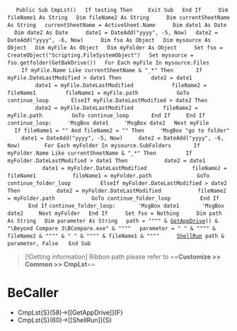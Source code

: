 &nbsp;&nbsp;&nbsp;&nbsp;
`Public Sub CmpLst()`
&nbsp;&nbsp;&nbsp;&nbsp;`If testing Then`
&nbsp;&nbsp;&nbsp;&nbsp;&nbsp;&nbsp;&nbsp;&nbsp;`Exit Sub`
&nbsp;&nbsp;&nbsp;&nbsp;`End If`
&nbsp;&nbsp;&nbsp;&nbsp;
&nbsp;&nbsp;&nbsp;&nbsp;`Dim fileName1 As String`
&nbsp;&nbsp;&nbsp;&nbsp;`Dim fileName2 As String`
&nbsp;&nbsp;&nbsp;&nbsp;
&nbsp;&nbsp;&nbsp;&nbsp;`Dim currentSheetName As String`
&nbsp;&nbsp;&nbsp;&nbsp;`currentSheetName = ActiveSheet.Name`
&nbsp;&nbsp;&nbsp;&nbsp;
&nbsp;&nbsp;&nbsp;&nbsp;`Dim date1 As Date`
&nbsp;&nbsp;&nbsp;&nbsp;`Dim date2 As Date`
&nbsp;&nbsp;&nbsp;&nbsp;
&nbsp;&nbsp;&nbsp;&nbsp;`date1 = DateAdd("yyyy", -5, Now)`
&nbsp;&nbsp;&nbsp;&nbsp;`date2 = DateAdd("yyyy", -6, Now)`
&nbsp;&nbsp;&nbsp;&nbsp;
&nbsp;&nbsp;&nbsp;&nbsp;`Dim fso As Object`
&nbsp;&nbsp;&nbsp;&nbsp;`Dim mysource As Object`
&nbsp;&nbsp;&nbsp;&nbsp;`Dim myFile As Object`
&nbsp;&nbsp;&nbsp;&nbsp;`Dim myFolder As Object`
&nbsp;&nbsp;&nbsp;&nbsp;
&nbsp;&nbsp;&nbsp;&nbsp;`Set fso = CreateObject("Scripting.FileSystemObject")`
&nbsp;&nbsp;&nbsp;&nbsp;`Set mysource = fso.getfolder(GetBakDrive())`
&nbsp;&nbsp;&nbsp;&nbsp;`For Each myFile In mysource.Files`
&nbsp;&nbsp;&nbsp;&nbsp;&nbsp;&nbsp;&nbsp;&nbsp;`If myFile.Name Like currentSheetName & "_*" Then`
&nbsp;&nbsp;&nbsp;&nbsp;&nbsp;&nbsp;&nbsp;&nbsp;&nbsp;&nbsp;&nbsp;&nbsp;`If myFile.DateLastModified > date1 Then`
&nbsp;&nbsp;&nbsp;&nbsp;&nbsp;&nbsp;&nbsp;&nbsp;&nbsp;&nbsp;&nbsp;&nbsp;&nbsp;&nbsp;&nbsp;&nbsp;`date2 = date1`
&nbsp;&nbsp;&nbsp;&nbsp;&nbsp;&nbsp;&nbsp;&nbsp;&nbsp;&nbsp;&nbsp;&nbsp;&nbsp;&nbsp;&nbsp;&nbsp;`date1 = myFile.DateLastModified`
&nbsp;&nbsp;&nbsp;&nbsp;
&nbsp;&nbsp;&nbsp;&nbsp;&nbsp;&nbsp;&nbsp;&nbsp;&nbsp;&nbsp;&nbsp;&nbsp;&nbsp;&nbsp;&nbsp;&nbsp;`fileName2 = fileName1`
&nbsp;&nbsp;&nbsp;&nbsp;&nbsp;&nbsp;&nbsp;&nbsp;&nbsp;&nbsp;&nbsp;&nbsp;&nbsp;&nbsp;&nbsp;&nbsp;`fileName1 = myFile.path`
&nbsp;&nbsp;&nbsp;&nbsp;
&nbsp;&nbsp;&nbsp;&nbsp;&nbsp;&nbsp;&nbsp;&nbsp;&nbsp;&nbsp;&nbsp;&nbsp;&nbsp;&nbsp;&nbsp;&nbsp;`GoTo continue_loop`
&nbsp;&nbsp;&nbsp;&nbsp;&nbsp;&nbsp;&nbsp;&nbsp;&nbsp;&nbsp;&nbsp;&nbsp;`ElseIf myFile.DateLastModified > date2 Then`
&nbsp;&nbsp;&nbsp;&nbsp;&nbsp;&nbsp;&nbsp;&nbsp;&nbsp;&nbsp;&nbsp;&nbsp;&nbsp;&nbsp;&nbsp;&nbsp;`date2 = myFile.DateLastModified`
&nbsp;&nbsp;&nbsp;&nbsp;&nbsp;&nbsp;&nbsp;&nbsp;&nbsp;&nbsp;&nbsp;&nbsp;&nbsp;&nbsp;&nbsp;&nbsp;`fileName2 = myFile.path`
&nbsp;&nbsp;&nbsp;&nbsp;&nbsp;&nbsp;&nbsp;&nbsp;&nbsp;&nbsp;&nbsp;&nbsp;&nbsp;&nbsp;&nbsp;&nbsp;`GoTo continue_loop`
&nbsp;&nbsp;&nbsp;&nbsp;&nbsp;&nbsp;&nbsp;&nbsp;&nbsp;&nbsp;&nbsp;&nbsp;`End If`
&nbsp;&nbsp;&nbsp;&nbsp;&nbsp;&nbsp;&nbsp;&nbsp;`End If`
`continue_loop:`
&nbsp;&nbsp;&nbsp;&nbsp;&nbsp;&nbsp;&nbsp;&nbsp;`'MsgBox date1`
&nbsp;&nbsp;&nbsp;&nbsp;&nbsp;&nbsp;&nbsp;&nbsp;`'MsgBox date2`
&nbsp;&nbsp;&nbsp;&nbsp;`Next myFile`
&nbsp;&nbsp;&nbsp;&nbsp;
&nbsp;&nbsp;&nbsp;&nbsp;`If fileName1 = "" And fileName2 = "" Then`
&nbsp;&nbsp;&nbsp;&nbsp;&nbsp;&nbsp;&nbsp;&nbsp;`'MsgBox "go to folder"`
&nbsp;&nbsp;&nbsp;&nbsp;&nbsp;&nbsp;&nbsp;&nbsp;`date1 = DateAdd("yyyy", -5, Now)`
&nbsp;&nbsp;&nbsp;&nbsp;&nbsp;&nbsp;&nbsp;&nbsp;`date2 = DateAdd("yyyy", -6, Now)`
&nbsp;&nbsp;&nbsp;&nbsp;
&nbsp;&nbsp;&nbsp;&nbsp;&nbsp;&nbsp;&nbsp;&nbsp;`For Each myFolder In mysource.SubFolders`
&nbsp;&nbsp;&nbsp;&nbsp;&nbsp;&nbsp;&nbsp;&nbsp;&nbsp;&nbsp;&nbsp;&nbsp;`If myFolder.Name Like currentSheetName & "_*" Then`
&nbsp;&nbsp;&nbsp;&nbsp;&nbsp;&nbsp;&nbsp;&nbsp;&nbsp;&nbsp;&nbsp;&nbsp;&nbsp;&nbsp;&nbsp;&nbsp;`If myFolder.DateLastModified > date1 Then`
&nbsp;&nbsp;&nbsp;&nbsp;&nbsp;&nbsp;&nbsp;&nbsp;&nbsp;&nbsp;&nbsp;&nbsp;&nbsp;&nbsp;&nbsp;&nbsp;&nbsp;&nbsp;&nbsp;&nbsp;`date2 = date1`
&nbsp;&nbsp;&nbsp;&nbsp;&nbsp;&nbsp;&nbsp;&nbsp;&nbsp;&nbsp;&nbsp;&nbsp;&nbsp;&nbsp;&nbsp;&nbsp;&nbsp;&nbsp;&nbsp;&nbsp;`date1 = myFolder.DateLastModified`
&nbsp;&nbsp;&nbsp;&nbsp;
&nbsp;&nbsp;&nbsp;&nbsp;&nbsp;&nbsp;&nbsp;&nbsp;&nbsp;&nbsp;&nbsp;&nbsp;&nbsp;&nbsp;&nbsp;&nbsp;&nbsp;&nbsp;&nbsp;&nbsp;`fileName2 = fileName1`
&nbsp;&nbsp;&nbsp;&nbsp;&nbsp;&nbsp;&nbsp;&nbsp;&nbsp;&nbsp;&nbsp;&nbsp;&nbsp;&nbsp;&nbsp;&nbsp;&nbsp;&nbsp;&nbsp;&nbsp;`fileName1 = myFolder.path`
&nbsp;&nbsp;&nbsp;&nbsp;
&nbsp;&nbsp;&nbsp;&nbsp;&nbsp;&nbsp;&nbsp;&nbsp;&nbsp;&nbsp;&nbsp;&nbsp;&nbsp;&nbsp;&nbsp;&nbsp;&nbsp;&nbsp;&nbsp;&nbsp;`GoTo continue_folder_loop`
&nbsp;&nbsp;&nbsp;&nbsp;&nbsp;&nbsp;&nbsp;&nbsp;&nbsp;&nbsp;&nbsp;&nbsp;&nbsp;&nbsp;&nbsp;&nbsp;`ElseIf myFolder.DateLastModified > date2 Then`
&nbsp;&nbsp;&nbsp;&nbsp;&nbsp;&nbsp;&nbsp;&nbsp;&nbsp;&nbsp;&nbsp;&nbsp;&nbsp;&nbsp;&nbsp;&nbsp;&nbsp;&nbsp;&nbsp;&nbsp;`date2 = myFolder.DateLastModified`
&nbsp;&nbsp;&nbsp;&nbsp;&nbsp;&nbsp;&nbsp;&nbsp;&nbsp;&nbsp;&nbsp;&nbsp;&nbsp;&nbsp;&nbsp;&nbsp;&nbsp;&nbsp;&nbsp;&nbsp;`fileName2 = myFolder.path`
&nbsp;&nbsp;&nbsp;&nbsp;&nbsp;&nbsp;&nbsp;&nbsp;&nbsp;&nbsp;&nbsp;&nbsp;&nbsp;&nbsp;&nbsp;&nbsp;&nbsp;&nbsp;&nbsp;&nbsp;`GoTo continue_folder_loop`
&nbsp;&nbsp;&nbsp;&nbsp;&nbsp;&nbsp;&nbsp;&nbsp;&nbsp;&nbsp;&nbsp;&nbsp;&nbsp;&nbsp;&nbsp;&nbsp;`End If`
&nbsp;&nbsp;&nbsp;&nbsp;&nbsp;&nbsp;&nbsp;&nbsp;&nbsp;&nbsp;&nbsp;&nbsp;`End If`
`continue_folder_loop:`
&nbsp;&nbsp;&nbsp;&nbsp;&nbsp;&nbsp;&nbsp;&nbsp;&nbsp;&nbsp;&nbsp;&nbsp;`'MsgBox date1`
&nbsp;&nbsp;&nbsp;&nbsp;&nbsp;&nbsp;&nbsp;&nbsp;&nbsp;&nbsp;&nbsp;&nbsp;`'MsgBox date2`
&nbsp;&nbsp;&nbsp;&nbsp;&nbsp;&nbsp;&nbsp;&nbsp;`Next myFolder`
&nbsp;&nbsp;&nbsp;&nbsp;`End If`
&nbsp;&nbsp;&nbsp;&nbsp;
&nbsp;&nbsp;&nbsp;&nbsp;`Set fso = Nothing`
&nbsp;&nbsp;&nbsp;&nbsp;
&nbsp;&nbsp;&nbsp;&nbsp;`Dim path As String`
&nbsp;&nbsp;&nbsp;&nbsp;`Dim parameter As String`
&nbsp;&nbsp;&nbsp;&nbsp;`path = """" & `[`GetAppDrive`](GetAppDrive)`() & "\Beyond Compare 3\BCompare.exe" & """"`
&nbsp;&nbsp;&nbsp;&nbsp;`parameter = " " & """" & fileName2 & """" & " " & """" & fileName1 & """"`
&nbsp;&nbsp;&nbsp;&nbsp;
&nbsp;&nbsp;&nbsp;&nbsp;[`ShellRun`](ShellRun)` path & parameter, False`
&nbsp;&nbsp;&nbsp;&nbsp;
`End Sub`


> [!Getting information]
> Ribbon path please refer to ==**Customize >> Common >> CmpLst**==


# BeCaller
- CmpLst{S}(58)->[[GetAppDrive]]{F}
- CmpLst{S}(60)->[[ShellRun]]{S}

